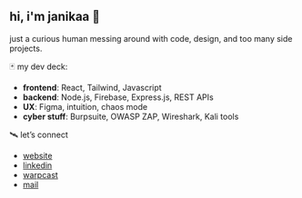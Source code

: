 ## hi, i'm janikaa 👾
just a curious human messing around with code, design, and too many side projects.

🃏 my dev deck:

-  **frontend**: React, Tailwind, Javascript 
-  **backend**: Node.js, Firebase, Express.js, REST APIs  
-  **UX**: Figma, intuition, chaos mode
-  **cyber stuff**: Burpsuite, OWASP ZAP, Wireshark, Kali tools

🛰 let’s connect

- [website](https://janikaa.xyz)  
- [linkedin](https://linkedin.com/in/janikaa-sureshkumar)  
- [warpcast](https://warpcast.com/janikaa)
- [mail](janikaa.sureshkumar@gmail.com)

  
